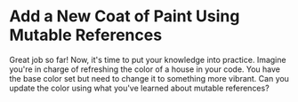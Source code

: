 # Add a New Coat of Paint Using Mutable References

Great job so far! Now, it's time to put your knowledge into practice. Imagine you're in charge of refreshing the color of a house in your code. You have the base color set but need to change it to something more vibrant. Can you update the color using what you've learned about mutable references?